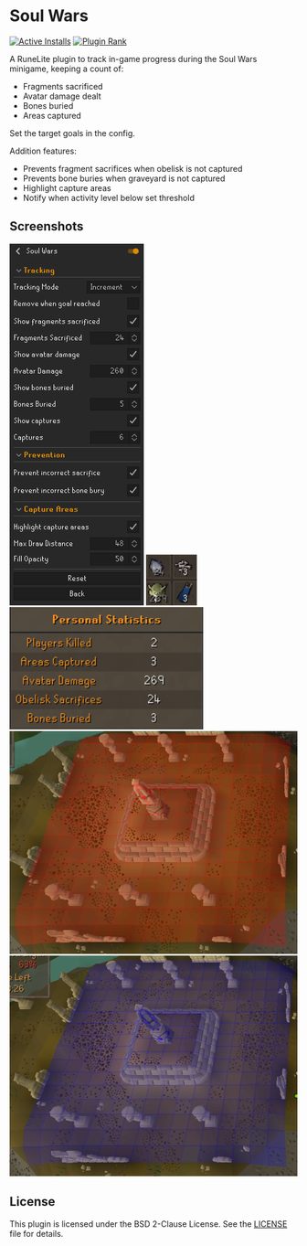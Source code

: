 # Soul Wars

[![Active Installs](http://img.shields.io/endpoint?url=https://api.runelite.net/pluginhub/shields/installs/plugin/soul-wars)](https://runelite.net/plugin-hub/show/soul-wars)
[![Plugin Rank](http://img.shields.io/endpoint?url=https://api.runelite.net/pluginhub/shields/rank/plugin/soul-wars)](https://runelite.net/plugin-hub/show/soul-wars)

A RuneLite plugin to track in-game progress during the Soul Wars minigame, keeping a count of:
- Fragments sacrificed
- Avatar damage dealt
- Bones buried
- Areas captured

Set the target goals in the config.

Addition features:
- Prevents fragment sacrifices when obelisk is not captured
- Prevents bone buries when graveyard is not captured
- Highlight capture areas
- Notify when activity level below set threshold

## Screenshots

![Default Config](images/default_config.png) ![Infoboxes](images/infoboxes.png) ![Results](images/results.png)![Red Obelisk](images/red_obelisk_area.png)![Blue Obelisk](images/blue_obelisk_area.png)

## License
This plugin is licensed under the BSD 2-Clause License. See the [LICENSE](LICENSE) file for details.
